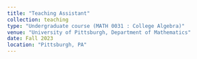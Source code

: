 ```yaml
---
title: "Teaching Assistant"
collection: teaching
type: "Undergraduate course (MATH 0031 : College Algebra)"
venue: "University of Pittsburgh, Department of Mathematics"
date: Fall 2023
location: "Pittsburgh, PA"
---
```


